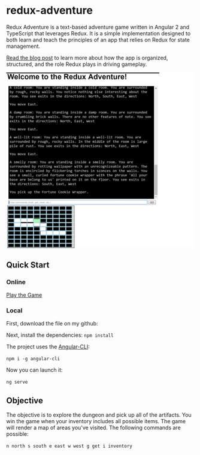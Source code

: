 # redux-adventure

Redux Adventure is a text-based adventure game written in Angular 2 and TypeScript that leverages Redux. It is a simple implementation designed to both learn and teach the principles of an app that relies on Redux for state management.

[Read the blog post](http://csharperimage.jeremylikness.com/2016/07/an-adventure-in-redux-building-redux.html) to learn more about how the app is organized, structured, and the role Redux plays in driving gameplay.

![Redux Adventure](./thumbnail.gif)

## Quick Start 

### Online 
[Play the Game](https://jeremylikness.github.io/redux-adventure/)

### Local

First, download the file on my github: 

Next, install the dependencies: 
`npm install` 

The project uses the [Angular-CLI](http://developer.telerik.com/featured/rapid-cross-platform-development-angular-2-cli/):

`npm i -g angular-cli` 

Now you can launch it:

`ng serve` 

## Objective 

The objective is to explore the dungeon and pick up all of the artifacts. You win the game when your inventory includes all possible items. The game will render a map of areas you've visited. The following commands are possible: 

`n north s south e east w west g get i inventory`

